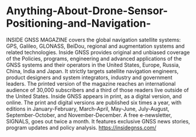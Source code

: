 # Anything-About-Drone-Sensor-Positioning-and-Navigation-
INSIDE GNSS MAGAZINE covers the global navigation satellite systems: GPS, Galileo, GLONASS, BeiDou, regional and augmentation systems and related technologies. Inside GNSS provides original and unbiased coverage of the Policies, programs, engineering and advanced applications of the GNSS systems and their operators in the United States, Europe, Russia, China, India and Japan. It strictly targets satellite navigation engineers, product designers and system integrators, industry and government leaders. The printed version of the magazine reaches an international audience of 30,000 subscribers and a third of those readers live outside of the United States.  Inside GNSS appears in print, as a digital version, and online. The print and digital versions are published six times a year, with editions in January-February, March-April, May-June, July-August, September-October, and November-December. A free e-newsletter, SIGNALS, goes out twice a month. It features exclusive GNSS news stories, program updates and policy analysis. https://insidegnss.com/
